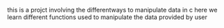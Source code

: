 this is a projct involving the differentways to manipulate  data in c
here we learn different  functions used to manipulate the data provided by user

